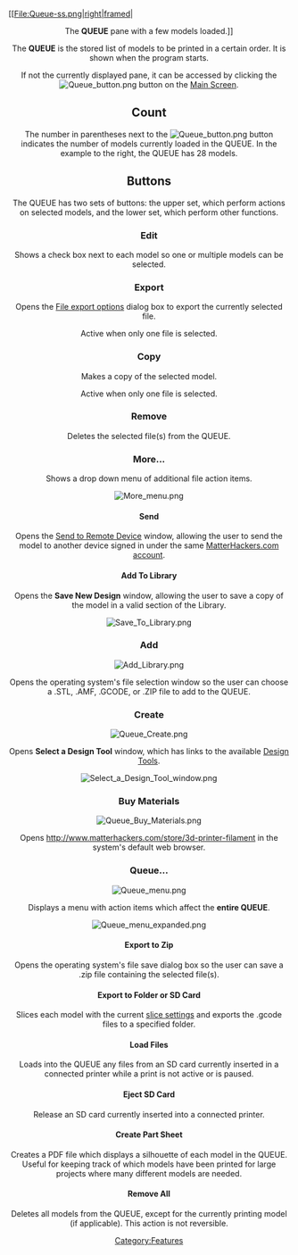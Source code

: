 \[\[[File:Queue-ss.png|right|framed](File:Queue-ss.png%7Cright%7Cframed)|

<center>

The **QUEUE** pane with a few models loaded.\]\]

The **QUEUE** is the stored list of models to be printed in a certain
order. It is shown when the program starts.

If not the currently displayed pane, it can be accessed by clicking the
![Queue\_button.png](http://wiki.mattercontrol.com/images/9/9e/Queue_button.png "Queue_button.png") button on the
[Main Screen](main-screen.md).

## Count

The number in parentheses next to the
![Queue\_button.png](http://wiki.mattercontrol.com/images/9/9e/Queue_button.png "Queue_button.png") button
indicates the number of models currently loaded in the QUEUE. In the
example to the right, the QUEUE has 28 models.

## Buttons

The QUEUE has two sets of buttons: the upper set, which perform actions
on selected models, and the lower set, which perform other functions.

### Edit

Shows a check box next to each model so one or multiple models can be
selected.

### Export

Opens the [File export options](file-export-options.md) dialog
box to export the currently selected file.

Active when only one file is selected.

### Copy

Makes a copy of the selected model.

Active when only one file is selected.

### Remove

Deletes the selected file(s) from the QUEUE.

### More...

Shows a drop down menu of additional file action items.

![More\_menu.png](http://wiki.mattercontrol.com/images/c/c0/More_menu.png "More_menu.png")

#### Send

Opens the [Send to Remote Device](send-to-remote-device.md)
window, allowing the user to send the model to another device signed in
under the same [MatterHackers.com
account](matterhackers.com-account.md).

#### Add To Library

Opens the **Save New Design** window, allowing the user to save a copy
of the model in a valid section of the Library.

![Save\_To\_Library.png](http://wiki.mattercontrol.com/images/e/ea/Save_To_Library.png "Save_To_Library.png")

### Add

![Add\_Library.png](http://wiki.mattercontrol.com/images/9/92/Add_Library.png "Add_Library.png")

Opens the operating system's file selection window so the user can
choose a .STL, .AMF, .GCODE, or .ZIP file to add to the QUEUE.

### Create

![Queue\_Create.png](http://wiki.mattercontrol.com/images/4/46/Queue_Create.png "Queue_Create.png")

Opens **Select a Design Tool** window, which has links to the available
[Design Tools](:category:design-tools).

![Select\_a\_Design\_Tool\_window.png](http://wiki.mattercontrol.com/images/a/a2/Select_a_Design_Tool_window.png
"Select_a_Design_Tool_window.png")

### Buy Materials

![Queue\_Buy\_Materials.png](http://wiki.mattercontrol.com/images/a/ac/Queue_Buy_Materials.png
"Queue_Buy_Materials.png")

Opens <http://www.matterhackers.com/store/3d-printer-filament> in the
system's default web browser.

### Queue...

![Queue\_menu.png](http://wiki.mattercontrol.com/images/9/94/Queue_menu.png "Queue_menu.png")

Displays a menu with action items which affect the **entire QUEUE**.

![Queue\_menu\_expanded.png](http://wiki.mattercontrol.com/images/7/7c/Queue_menu_expanded.png
"Queue_menu_expanded.png")

#### Export to Zip

Opens the operating system's file save dialog box so the user can save a
.zip file containing the selected file(s).

#### Export to Folder or SD Card

Slices each model with the current [slice settings](settings)
and exports the .gcode files to a specified folder.

#### Load Files

Loads into the QUEUE any files from an SD card currently inserted in a
connected printer while a print is not active or is paused.

#### Eject SD Card

Release an SD card currently inserted into a connected printer.

#### Create Part Sheet

Creates a PDF file which displays a silhouette of each model in the
QUEUE. Useful for keeping track of which models have been printed for
large projects where many different models are needed.

#### Remove All

Deletes all models from the QUEUE, except for the currently printing
model (if applicable). This action is not reversible.

[Category:Features](category:features)
